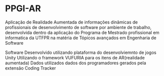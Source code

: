 # PPGI-AR
Aplicação de Realidade Aumentada de informações dinâmicas de profissionais de desenvolvimento de software por ambiente de trabalho, desenvolvida dentro da aplicação do Programa de Mestrado profissional em informatica da UTFPR  na matéria de Tópicos avançados em Engenharia de Software

Software Desenvolvido utilizando plataforma do desenvolviemnto de jogos Unity
Utilizando o framework VUFURIA para os itens de AR(realidade aumentada)
Dados utilizados dados dos programadores gerados pela extensão Coding Tracker
